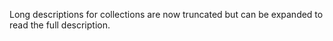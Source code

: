 Long descriptions for collections are now truncated but can be expanded to read the full description.
